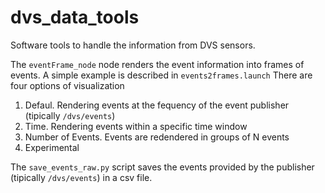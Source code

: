 # dvs_data_tools
Software tools to handle the information from DVS sensors. 

The `eventFrame_node` node renders the event information into frames of events.  A simple example is described in `events2frames.launch`
There are four options of visualization
  1. Defaul. Rendering events at the fequency of the event publisher (tipically `/dvs/events`)
  2. Time. Rendering events within a specific time window
  3. Number of Events. Events are redendered in groups of N events
  4. Experimental
  

 
 The `save_events_raw.py` script saves the events provided by the publisher (tipically `/dvs/events`) in a csv file.
